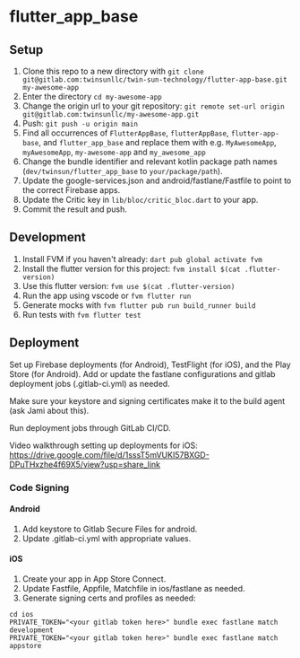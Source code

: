 # flutter_app_base

## Setup

1. Clone this repo to a new directory with `git clone git@gitlab.com:twinsunllc/twin-sun-technology/flutter-app-base.git my-awesome-app`
2. Enter the directory `cd my-awesome-app`
3. Change the origin url to your git repository: `git remote set-url origin git@gitlab.com:twinsunllc/my-awesome-app.git`
4. Push: `git push -u origin main`
5. Find all occurrences of `FlutterAppBase`, `flutterAppBase`, `flutter-app-base`, and `flutter_app_base` and replace them with e.g. `MyAwesomeApp`, `myAwesomeApp`, `my-awesome-app` and `my_awesome_app`
6. Change the bundle identifier and relevant kotlin package path names (`dev/twinsun/flutter_app_base` to `your/package/path`).
7. Update the google-services.json and android/fastlane/Fastfile to point to the correct Firebase apps.
8. Update the Critic key in `lib/bloc/critic_bloc.dart` to your app.
9. Commit the result and push.

## Development

1. Install FVM if you haven't already: `dart pub global activate fvm`
2. Install the flutter version for this project: `fvm install $(cat .flutter-version)`
3. Use this flutter version: `fvm use $(cat .flutter-version)`
4. Run the app using vscode or `fvm flutter run`
5. Generate mocks with `fvm flutter pub run build_runner build`
6. Run tests with `fvm flutter test`

## Deployment

Set up Firebase deployments (for Android), TestFlight (for iOS), and the Play Store (for Android). Add or update the fastlane configurations and gitlab deployment jobs (.gitlab-ci.yml) as needed.

Make sure your keystore and signing certificates make it to the build agent (ask Jami about this).

Run deployment jobs through GitLab CI/CD.

Video walkthrough setting up deployments for iOS: https://drive.google.com/file/d/1sssT5mVUKI57BXGD-DPuTHxzhe4f69X5/view?usp=share_link

### Code Signing

#### Android

1. Add keystore to Gitlab Secure Files for android.
2. Update .gitlab-ci.yml with appropriate values.

#### iOS

1. Create your app in App Store Connect.
2. Update Fastfile, Appfile, Matchfile in ios/fastlane as needed.
3. Generate signing certs and profiles as needed:

```
cd ios
PRIVATE_TOKEN="<your gitlab token here>" bundle exec fastlane match development
PRIVATE_TOKEN="<your gitlab token here>" bundle exec fastlane match appstore
```
